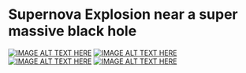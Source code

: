 # Supernova Explosion near a super massive black hole
[![IMAGE ALT TEXT HERE](http://img.youtube.com/vi/iIOo_GTVC3U/0.jpg)](http://www.youtube.com/watch?v=iIOo_GTVC3U)
[![IMAGE ALT TEXT HERE](http://img.youtube.com/vi/FDbNVC4ptS8/0.jpg)](http://www.youtube.com/watch?v=FDbNVC4ptS8)
[![IMAGE ALT TEXT HERE](http://img.youtube.com/vi/7ahvJC7bDE8/0.jpg)](http://www.youtube.com/watch?v=7ahvJC7bDE8)
[![IMAGE ALT TEXT HERE](http://img.youtube.com/vi/6Wj-jbLQM3E/0.jpg)](http://www.youtube.com/watch?v=6Wj-jbLQM3E)
